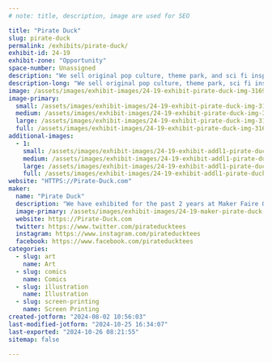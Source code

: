```yaml
---
# note: title, description, image are used for SEO

title: "Pirate Duck"
slug: pirate-duck
permalink: /exhibits/pirate-duck/
exhibit-id: 24-19
exhibit-zone: "Opportunity"
space-number: Unassigned
description: "We sell original pop culture, theme park, and sci fi inspired designs that are fun and unique."
description-long: "We sell original pop culture, theme park, sci fi inspired design. These designs are fun and unique and are sure to bring out your inner child or sense of humor. We also offer custom apparel. You can choose from ready made designs and combine them your favorite garnet color. "
image: /assets/images/exhibit-images/24-19-exhibit-pirate-duck-img-3169-large.jpeg
image-primary: 
  small: /assets/images/exhibit-images/24-19-exhibit-pirate-duck-img-3169-small.jpeg
  medium: /assets/images/exhibit-images/24-19-exhibit-pirate-duck-img-3169-medium.jpeg
  large: /assets/images/exhibit-images/24-19-exhibit-pirate-duck-img-3169-large.jpeg
  full: /assets/images/exhibit-images/24-19-exhibit-pirate-duck-img-3169-full.jpeg
additional-images: 
  - 1:
    small: /assets/images/exhibit-images/24-19-exhibit-addl1-pirate-duck-img-3166-small.jpeg
    medium: /assets/images/exhibit-images/24-19-exhibit-addl1-pirate-duck-img-3166-medium.jpeg
    large: /assets/images/exhibit-images/24-19-exhibit-addl1-pirate-duck-img-3166-large.jpeg
    full: /assets/images/exhibit-images/24-19-exhibit-addl1-pirate-duck-img-3166-full.jpeg
website: "HTTPS://Pirate-Duck.com"
maker: 
  name: "Pirate Duck"
  description: "We have exhibited for the past 2 years at Maker Faire Orlando. We sell pop culture tees as well as create your own garments for our various designs. This allows people to choose their favorite design and garment colors and combine the both together."
  image-primary: /assets/images/exhibit-images/24-19-maker-pirate-duck-b9c48436-fb94-48b5-94ee-6fb0cbaf0d97-medium.jpeg
  website: https://Pirate-Duck.com
  twitter: https://www.twitter.com/pirateducktees
  instagram: https://www.instagram.com/pirateducktees
  facebook: https://www.facebook.com/pirateducktees
categories: 
  - slug: art
    name: Art
  - slug: comics
    name: Comics
  - slug: illustration
    name: Illustration
  - slug: screen-printing
    name: Screen Printing
created-jotform: "2024-08-02 10:56:03"
last-modified-jotform: "2024-10-25 16:34:07"
last-exported: "2024-10-26 08:21:55"
sitemap: false

---
```

